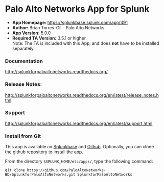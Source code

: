 
Palo Alto Networks App for Splunk
=================================

* **App Homepage:** https://splunkbase.splunk.com/app/491
* **Author:** Brian Torres-Gil - Palo Alto Networks
* **App Version:** 5.0.0
* **Required TA Version:** 3.5.1 or higher  
Note: The TA is included with this App, and does **not** have to be installed separately.

### Documentation ###

http://splunkforpaloaltonetworks.readthedocs.org/


### Release Notes: ###

http://splunkforpaloaltonetworks.readthedocs.org/en/latest/release_notes.html


### Support ###

http://splunkforpaloaltonetworks.readthedocs.org/en/latest/support.html

### Install from Git ###

This app is available on [Splunkbase](http://splunkbase.splunk.com/app/491)
and [Github](https://github.com/PaloAltoNetworks-BD/SplunkforPaloAltoNetworks).
Optionally, you can clone the github repository to install the app.

From the directory `$SPLUNK_HOME/etc/apps/`, type the following command:

    git clone https://github.com/PaloAltoNetworks-BD/SplunkforPaloAltoNetworks.git SplunkforPaloAltoNetworks
